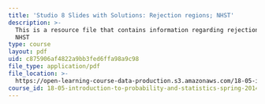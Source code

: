 ```yaml
---
title: 'Studio 8 Slides with Solutions: Rejection regions; NHST'
description: >-
  This is a resource file that contains information regarding rejection regions;
  NHST
type: course
layout: pdf
uid: c875906af4822a9bb3fed6ffa98a9c98
file_type: application/pdf
file_location: >-
  https://open-learning-course-data-production.s3.amazonaws.com/18-05-introduction-to-probability-and-statistics-spring-2014/c875906af4822a9bb3fed6ffa98a9c98_MIT18_05S14_studio8slides.pdf
course_id: 18-05-introduction-to-probability-and-statistics-spring-2014
---
```

